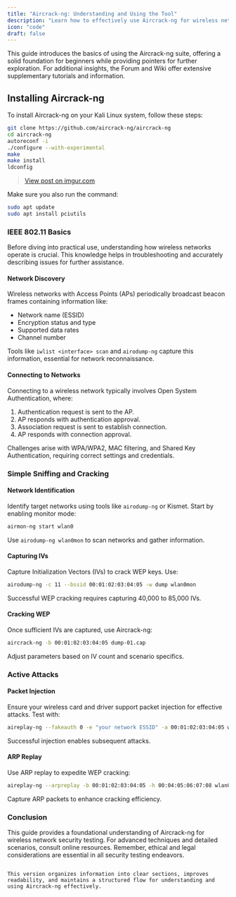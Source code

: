 ```yaml
---
title: "Aircrack-ng: Understanding and Using the Tool"
description: "Learn how to effectively use Aircrack-ng for wireless network security testing."
icon: "code"
draft: false
---
```


This guide introduces the basics of using the Aircrack-ng suite, offering a solid foundation for beginners while providing pointers for further exploration. For additional insights, the Forum and Wiki offer extensive supplementary tutorials and information.

## Installing Aircrack-ng

To install Aircrack-ng on your Kali Linux system, follow these steps:

```sh
git clone https://github.com/aircrack-ng/aircrack-ng
cd aircrack-ng
autoreconf -i
./configure --with-experimental
make
make install
ldconfig
```

<blockquote class="imgur-embed-pub" lang="en" data-id="AyOdF5k"><a href="https://imgur.com/AyOdF5k">View post on imgur.com</a></blockquote><script async src="//s.imgur.com/min/embed.js" charset="utf-8"></script>

Make sure you also run the command:
```sh
sudo apt update
sudo apt install pciutils
```

### IEEE 802.11 Basics

Before diving into practical use, understanding how wireless networks operate is crucial. This knowledge helps in troubleshooting and accurately describing issues for further assistance.

#### Network Discovery

Wireless networks with Access Points (APs) periodically broadcast beacon frames containing information like:

- Network name (ESSID)
- Encryption status and type
- Supported data rates
- Channel number

Tools like `iwlist <interface> scan` and `airodump-ng` capture this information, essential for network reconnaissance.

#### Connecting to Networks

Connecting to a wireless network typically involves Open System Authentication, where:

1. Authentication request is sent to the AP.
2. AP responds with authentication approval.
3. Association request is sent to establish connection.
4. AP responds with connection approval.

Challenges arise with WPA/WPA2, MAC filtering, and Shared Key Authentication, requiring correct settings and credentials.

### Simple Sniffing and Cracking

#### Network Identification

Identify target networks using tools like `airodump-ng` or Kismet. Start by enabling monitor mode:

```sh
airmon-ng start wlan0
```

Use `airodump-ng wlan0mon` to scan networks and gather information.

#### Capturing IVs

Capture Initialization Vectors (IVs) to crack WEP keys. Use:

```sh
airodump-ng -c 11 --bssid 00:01:02:03:04:05 -w dump wlan0mon
```

Successful WEP cracking requires capturing 40,000 to 85,000 IVs.

#### Cracking WEP

Once sufficient IVs are captured, use Aircrack-ng:

```sh
aircrack-ng -b 00:01:02:03:04:05 dump-01.cap
```

Adjust parameters based on IV count and scenario specifics.

### Active Attacks

#### Packet Injection

Ensure your wireless card and driver support packet injection for effective attacks. Test with:

```sh
aireplay-ng --fakeauth 0 -e "your network ESSID" -a 00:01:02:03:04:05 wlan0mon
```

Successful injection enables subsequent attacks.

#### ARP Replay

Use ARP replay to expedite WEP cracking:

```sh
aireplay-ng --arpreplay -b 00:01:02:03:04:05 -h 00:04:05:06:07:08 wlan0mon
```

Capture ARP packets to enhance cracking efficiency.

### Conclusion

This guide provides a foundational understanding of Aircrack-ng for wireless network security testing. For advanced techniques and detailed scenarios, consult online resources. Remember, ethical and legal considerations are essential in all security testing endeavors.
```

This version organizes information into clear sections, improves readability, and maintains a structured flow for understanding and using Aircrack-ng effectively.